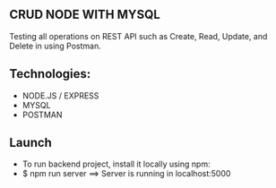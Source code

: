 ## CRUD NODE WITH MYSQL
Testing all operations on REST API such as Create, Read, Update, and Delete in using Postman. 

## Technologies:
* NODE.JS / EXPRESS
* MYSQL
* POSTMAN

## Launch
* To run backend project, install it locally using npm:
* $ npm run server  ==>  Server is running in localhost:5000
